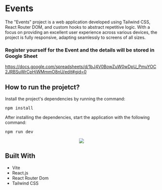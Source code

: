 # Events

The "Events" project is a web application developed using Tailwind CSS, React Router DOM, and custom hooks to abstract repetitive logic. With a focus on providing an excellent user experience across various devices, the project is fully responsive, adapting seamlessly to screens of all sizes.

### Register yourself for the Event and the details will be stored in Google Sheet
https://docs.google.com/spreadsheets/d/1bJ4V0BowZuW0wDpU_PmuYOC2JRBSuWrCpHjWMmmO8nU/edit#gid=0



## How to run the projetct?

Install the project's dependencies by running the command:

<pre>npm install</pre>

After installing the dependencies, start the application with the following command:

<pre>npm run dev</pre>

<div align="center">
  <img align="center" src=".github/desktop-preview.jpg">
</div>

## Built With

- Vite
- React.js
- React Router Dom
- Tailwind CSS
